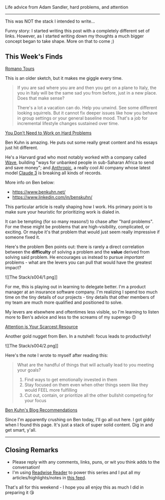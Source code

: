 Life advice from Adam Sandler, hard problems, and attention

---

This was NOT the stack I intended to write…

Funny story: I started writing this post with a completely different set of links. However, as I started writing down my thoughts a much bigger concept began to take shape. More on that to come ;)

## This Week's Finds

[Romano Tours](https://m.youtube.com/watch?feature=shared&t=67&_kx&v=TbwlC2B-BIg)

This is an older sketch, but it makes me giggle every time.

> If you are sad where you are and then you get on a plane to Italy, the you in Italy will be the same sad you from before, just in a new place. Does that make sense?
>
> There's a lot a vacation can do. Help you unwind. See some different looking squirrels. But it cannot fix deeper issues like how you behave in group settings or your general baseline mood. That's a job for incremental lifestyle changes sustained over time.

[You Don’t Need to Work on Hard Problems](https://www.benkuhn.net/hard/)

Ben Kuhn is amazing. He puts out some really great content and his essays just hit different.

He's a Harvard grad who most notably worked with a company called [Wave](https://www.linkedin.com/company/wavemm/), building "ways for unbanked people in sub-Saharan Africa to send and save money"; and [Anthropic](https://www.anthropic.com/), a really cool AI company whose latest model [Claude 3](https://www.anthropic.com/news/claude-3-family) is breaking all kinds of records.

More info on Ben below:

* https://www.benkuhn.net/
* https://www.linkedin.com/in/benskuhn/

This particular article is really shaping how I work. His primary point is to make sure your heuristic for prioritizing work is dialed in.

It can be tempting (for so many reasons!) to chase after "hard problems". For me these might be problems that are high-visibility, complicated, or exciting. Or maybe it's that problem that would just seem really impressive if someone fixed it. 

Here's the problem Ben points out: there is rarely a direct correlation between the **difficulty** of solving a problem and the **value** derived from solving said problem. He encourages us instead to pursue _important_ problems - what are the levers you can pull that would have the greatest impact?

![[The Stack/s004/1.png]]

For me, this is playing out in learning to delegate better. I'm a product manager at an insurance software company. I'm realizing I spend too much time on the tiny details of our projects - tiny details that other members of my team are much more qualified and positioned to solve.

My levers are elsewhere and oftentimes less visible, so I'm learning to listen more to Ben's advice and less to the screams of my superego 🙃

[Attention is Your Scarcest Resource](https://www.benkuhn.net/attention/)

Another gold nugget from Ben. In a nutshell: focus leads to productivity!

![[The Stack/s004/2.png]]

Here's the note I wrote to myself after reading this:

> What are the handful of things that will actually lead to you meeting your goals?
>
> 1. Find ways to get emotionally invested in them
> 2. Stay focused on them even when other things seem like they would FEEL more fulfilling
> 3. Cut out, contain, or prioritize all the other bullshit competing for your focus

[Ben Kuhn's Blog Recommendations](https://www.benkuhn.net/blogroll/)

Since I'm apparently crushing on Ben today, I'll go all out here. I got giddy when I found this page. It's just a stack of super solid content. Dig in and get smart, y'all.

---

## Closing Remarks

- Please reply with any comments, links, puns, or wit you think adds to the conversation!
- I'm using [Readwise Reader](https://readwise.io/i/zack942) to power this series and I put all my articles/highlights/notes in [this feed](https://readwise.io/reader/view/087986e9-c9fb-49fe-96a8-4e7de68f146a).

That's all for this weekend - I hope you all enjoy this as much I did in preparing it 😘
